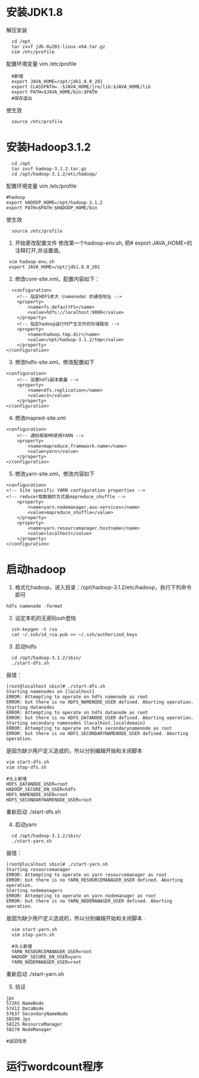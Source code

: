 # 安装JDK1.8

解压安装
```
  cd /opt
  tar zxvf jdk-8u201-linux-x64.tar.gz
  vim /etc/profile
```
配置环境变量 vim /etc/profile
```
  #新增
  export JAVA_HOME=/opt/jdk1.8.0_201
  export CLASSPATH=.:$JAVA_HOME/jre/lib:$JAVA_HOME/lib
  export PATH=$JAVA_HOME/bin:$PATH
  #保存退出
```
使生效
```
  source /etc/profile
```
# 安装Hadoop3.1.2
```
  cd /opt
  tar zxvf hadoop-3.1.2.tar.gz
  cd /opt/hadoop-3.1.2/etc/hadoop/
 ```
 配置环境变量 vim /etc/profile
 ```
 #hadoop
export HADOOP_HOME=/opt/hadoop-3.1.2
export PATH=$PATH:$HADOOP_HOME/bin
 ```
 使生效
```
  source /etc/profile
```
1. 开始更改配置文件
  修改第一个hadoop-env.sh, 把# export JAVA_HOME=的注释打开,并设置值。
 ```
  vim hadoop-env.sh
  export JAVA_HOME=/opt/jdk1.8.0_201
```
2. 修改core-site.xml，配置内容如下：
```
  <configuration>
    <!-- 指定HDFS老大（namenode）的通信地址 -->
    <property>
        <name>fs.defaultFS</name>
        <value>hdfs://localhost:9000</value>
    </property>
    <!-- 指定hadoop运行时产生文件的存储路径 -->
    <property>
        <name>hadoop.tmp.dir</name>
        <value>/opt/hadoop-3.1.2/tmp</value>
    </property>
</configuration>

```
3. 修改hdfs-site.xml，修改配置如下
```
<configuration>
    <!-- 设置hdfs副本数量 -->
    <property>
        <name>dfs.replication</name>
        <value>1</value>
    </property>
</configuration>

```
4. 修改mapred-site.xml
```
<configuration>
    <!-- 通知框架MR使用YARN -->
    <property>
        <name>mapreduce.framework.name</name>
        <value>yarn</value>
    </property>
</configuration>

```
5. 修改yarn-site.xml，修改内容如下
```
<configuration>
<!-- Site specific YARN configuration properties -->
<!-- reducer取数据的方式是mapreduce_shuffle -->
    <property>
        <name>yarn.nodemanager.aux-services</name>
        <value>mapreduce_shuffle</value>
    </property>
    <property>
        <name>yarn.resourcemanager.hostname</name>
        <value>localhost</value>
    </property>
</configuration>
```
# 启动hadoop
1. 格式化hadoop，进入目录：/opt/hadoop-3.1.2/etc/hadoop，执行下列命令即可
```
hdfs namenode -format
```
2. 设定本机的无密码ssh登陆
```
  ssh-keygen -t rsa
  cat ~/.ssh/id_rsa.pub >> ~/.ssh/authorized_keys
```
3. 启动hdfs
```
  cd /opt/hadoop-3.1.2/sbin/
  ./start-dfs.sh
```
报错：
```
[root@localhost sbin]# ./start-dfs.sh 
Starting namenodes on [localhost]
ERROR: Attempting to operate on hdfs namenode as root
ERROR: but there is no HDFS_NAMENODE_USER defined. Aborting operation.
Starting datanodes
ERROR: Attempting to operate on hdfs datanode as root
ERROR: but there is no HDFS_DATANODE_USER defined. Aborting operation.
Starting secondary namenodes [localhost.localdomain]
ERROR: Attempting to operate on hdfs secondarynamenode as root
ERROR: but there is no HDFS_SECONDARYNAMENODE_USER defined. Aborting operation.

```
是因为缺少用户定义造成的，所以分别编辑开始和关闭脚本 
```
vim start-dfs.sh
vim stop-dfs.sh 

#头上新增
HDFS_DATANODE_USER=root
HADOOP_SECURE_DN_USER=hdfs
HDFS_NAMENODE_USER=root
HDFS_SECONDARYNAMENODE_USER=root
```
重新启动 ./start-dfs.sh

4. 启动yarn
```
  cd /opt/hadoop-3.1.2/sbin/
  ./start-yarn.sh
```
报错：
```
[root@localhost sbin]# ./start-yarn.sh 
Starting resourcemanager
ERROR: Attempting to operate on yarn resourcemanager as root
ERROR: but there is no YARN_RESOURCEMANAGER_USER defined. Aborting operation.
Starting nodemanagers
ERROR: Attempting to operate on yarn nodemanager as root
ERROR: but there is no YARN_NODEMANAGER_USER defined. Aborting operation.

```
是因为缺少用户定义造成的，所以分别编辑开始和关闭脚本 .
```
  vim start-yarn.sh
  vim stop-yarn.sh
  
  #头上新增
  YARN_RESOURCEMANAGER_USER=root
  HADOOP_SECURE_DN_USER=yarn
  YARN_NODEMANAGER_USER=root
```
重新启动 ./start-yarn.sh

5. 验证
```
jps
57265 NameNode
57412 DataNode
57637 SecondaryNameNode
58599 Jps
58125 ResourceManager
58270 NodeManager

#返回信息

```
# 运行wordcount程序

